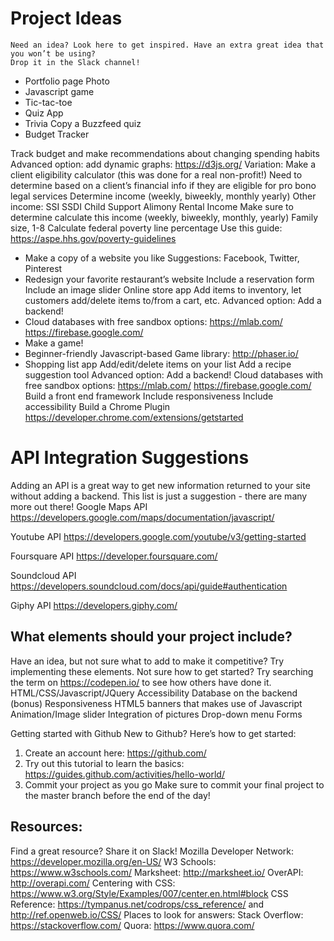 
# Project Ideas
	Need an idea? Look here to get inspired. Have an extra great idea that you won’t be using? 
	Drop it in the Slack channel! 
	
- Portfolio page 
Photo
- Javascript game
- Tic-tac-toe
- Quiz App
- Trivia 
Copy a Buzzfeed quiz
- Budget Tracker

Track budget and make recommendations about changing spending habits
Advanced option: add dynamic graphs: 
https://d3js.org/
Variation: Make a client eligibility calculator (this was done for a real non-profit!)
Need to determine based on a client’s financial info if they are eligible for pro bono legal services
Determine income (weekly, biweekly, monthly yearly)
Other income:
SSI
SSDI
Child Support
Alimony
Rental Income
Make sure to determine calculate this income (weekly, biweekly, monthly, yearly)
Family size, 1-8
Calculate federal poverty line percentage
Use this guide: https://aspe.hhs.gov/poverty-guidelines

- Make a copy of a website you like 
Suggestions: Facebook, Twitter, Pinterest
- Redesign your favorite restaurant’s website
Include a reservation form 
Include an image slider 
Online store app
Add items to inventory, let customers add/delete items to/from a cart, etc.
Advanced option: Add a backend! 
- Cloud databases with free sandbox options:
https://mlab.com/
https://firebase.google.com/
- Make a game! 
- Beginner-friendly Javascript-based Game library: http://phaser.io/
- Shopping list app
Add/edit/delete items on your list
Add a recipe suggestion tool
Advanced option: Add a backend!
Cloud databases with free sandbox options:
https://mlab.com/
https://firebase.google.com/
Build a front end framework
Include responsiveness
Include accessibility
Build a Chrome Plugin
https://developer.chrome.com/extensions/getstarted


# API Integration Suggestions
Adding an API is a great way to get new information returned to your site without adding a backend. This list is just a suggestion - there are many more out there! 
Google Maps API
https://developers.google.com/maps/documentation/javascript/

Youtube API
https://developers.google.com/youtube/v3/getting-started

Foursquare API
https://developer.foursquare.com/	

Soundcloud API
https://developers.soundcloud.com/docs/api/guide#authentication

Giphy API
https://developers.giphy.com/





## What elements should your project include? 
Have an idea, but not sure what to add to make it competitive? Try implementing these elements. Not sure how to get started? Try searching the term on https://codepen.io/ to see how others have done it. 
HTML/CSS/Javascript/JQuery
Accessibility 
Database on the backend (bonus)
Responsiveness 
HTML5 banners that makes use of Javascript 
Animation/Image slider 
Integration of pictures
Drop-down menu
Forms
		


Getting started with Github
New to Github? Here’s how to get started: 
1. Create an account here: https://github.com/
2. Try out this tutorial to learn the basics: https://guides.github.com/activities/hello-world/
3. Commit your project as you go
Make sure to commit your final project to the master branch before the end of the day! 



## Resources: 
Find a great resource? Share it on Slack! 
Mozilla Developer Network: https://developer.mozilla.org/en-US/
W3 Schools: https://www.w3schools.com/
Marksheet: http://marksheet.io/
OverAPI: http://overapi.com/
Centering with CSS: https://www.w3.org/Style/Examples/007/center.en.html#block
CSS Reference: https://tympanus.net/codrops/css_reference/ and http://ref.openweb.io/CSS/
Places to look for answers:
Stack Overflow: https://stackoverflow.com/
Quora: https://www.quora.com/

	
